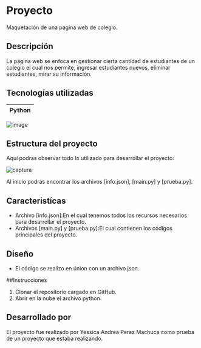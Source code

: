 # Proyecto

Maquetación de una pagina web de colegio.

## Descripción

La página web se enfoca en gestionar cierta cantidad de estudiantes de un colegio el cual nos permite, ingresar estudiantes nuevos, eliminar estudiantes, mirar su información.

## Tecnologías utilizadas
|Python|
|--|
![image](https://github.com/user-attachments/assets/1e720320-3f07-48e5-b351-0d5e9f578f86)

## Estructura del proyecto

Aquí podras observar todo lo utilizado para desarrollar el proyecto:

![captura](https://github.com/user-attachments/assets/d9404fb3-f7b4-4f64-ab9b-c8982fb8eea6)

Al inicio podrás encontrar los archivos [info.json], [main.py] y [prueba.py].

## Caracteristícas
* Archivo [info.json]:En el cual tenemos todos los recursos necesarios para desarrollar el proyecto.
* Archivos [main.py] y [prueba.py]:El cual contienen los códigos principales del proyecto.

## Diseño

* El código se realizo en únion con un archivo json.

##Instrucciones

1. Clonar el repositorio cargado en GitHub.
2. Abrir en la nube el archivo python.

## Desarrollado por

El proyecto fue realizado por Yessica Andrea Perez Machuca como prueba de un proyecto que estaba realizando.
